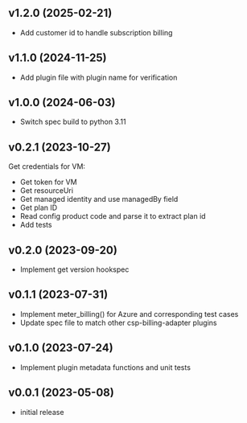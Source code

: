 v1.2.0 (2025-02-21)
-------------------

- Add customer id to handle subscription billing

v1.1.0 (2024-11-25)
-------------------

- Add plugin file with plugin name for verification

v1.0.0 (2024-06-03)
-------------------

- Switch spec build to python 3.11

v0.2.1 (2023-10-27)
-------------------

Get credentials for VM:
  - Get token for VM
  - Get resourceUri
  - Get managed identity and use managedBy field
  - Get plan ID
  - Read config product code and parse it to extract plan id
  - Add tests

v0.2.0 (2023-09-20)
-------------------

- Implement get version hookspec

v0.1.1 (2023-07-31)
-------------------

- Implement meter_billing() for Azure and corresponding test cases
- Update spec file to match other csp-billing-adapter plugins

v0.1.0 (2023-07-24)
-------------------

- Implement plugin metadata functions and unit tests

v0.0.1 (2023-05-08)
-------------------

- initial release
